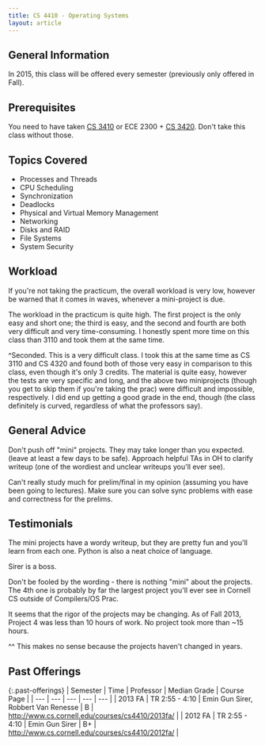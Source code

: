 ```yaml
---
title: CS 4410 - Operating Systems
layout: article
---
```


## General Information

In 2015, this class will be offered every semester (previously only offered in Fall).

## Prerequisites

You need to have taken [CS 3410](https://github.com/mrkev/Official-CS-Wiki/blob/master/classes/CS3410.md) or ECE 2300 + [CS 3420](https://github.com/mrkev/Official-CS-Wiki/blob/master/classes/CS3420.md).  Don't take this class without those.

## Topics Covered

 - Processes and Threads
 - CPU Scheduling
 - Synchronization
 - Deadlocks
 - Physical and Virtual Memory Management
 - Networking
 - Disks and RAID
 - File Systems
 - System Security

## Workload

If you're not taking the practicum, the overall workload is very low, however be warned that it comes in waves, whenever a mini-project is due.

The workload in the practicum is quite high. The first project is the only easy and short one; the third is easy, and the second and fourth are both very difficult and very time-consuming. I honestly spent more time on this class than 3110 and took them at the same time.

^Seconded. This is a very difficult class. I took this at the same time as CS 3110 and CS 4320 and found both of those very easy in comparison to this class, even though it's only 3 credits. The material is quite easy, however the tests are very specific and long, and the above two miniprojects (though you get to skip them if you're taking the prac) were difficult and impossible, respectively. I did end up getting a good grade in the end, though (the class definitely is curved, regardless of what the professors say).

## General Advice

Don't push off "mini" projects. They may take longer than you expected. (leave at least a few days to be safe). Approach helpful TAs in OH to clarify writeup (one of the wordiest and unclear writeups you'll ever see).

Can't really study much for prelim/final in my opinion (assuming you have been going to lectures). Make sure you can solve sync problems with ease and correctness for the prelims.

## Testimonials

The mini projects have a wordy writeup, but they are pretty fun and you'll learn from each one. Python is also a neat choice of language.

Sirer is a boss.

Don't be fooled by the wording - there is nothing "mini" about the projects. The 4th one is probably by far the largest project you'll ever see in Cornell CS outside of Compilers/OS Prac.

It seems that the rigor of the projects may be changing. As of Fall 2013, Project 4 was less than 10 hours of work. No project took more than ~15 hours.

^^ This makes no sense because the projects haven't changed in years.

## Past Offerings

{:.past-offerings}
| Semester | Time | Professor | Median Grade | Course Page |
| --- | --- | --- | --- | --- |
| 2013 FA | TR 2:55 - 4:10 | Emin Gun Sirer, Robbert Van Renesse | B | http://www.cs.cornell.edu/courses/cs4410/2013fa/ |
| 2012 FA | TR 2:55 - 4:10 | Emin Gun Sirer | B+ | http://www.cs.cornell.edu/courses/cs4410/2012fa/ |
